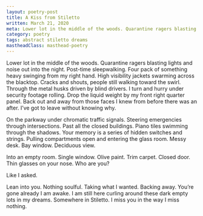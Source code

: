 ```yaml
---
layout: poetry-post
title: A Kiss from Stiletto
written: March 21, 2020
meta: Lower lot in the middle of the woods. Quarantine ragers blasting lights and noise out into the night.
category: poetry
tags: abstract stiletto dreams
mastheadClass: masthead-poetry
---
```


Lower lot in the middle of the woods. Quarantine ragers blasting lights and noise out into the night. Post-time sleepwalking. Four pack of something heavy swinging from my right hand. High visibility jackets swarming across the blacktop. Cracks and shouts, people still walking toward the swirl. Through the metal husks driven by blind drivers. I turn and hurry under security footage rolling. Drop the liquid weight by my front right quarter panel. Back out and away from those faces I knew from before there was an after. I’ve got to leave without knowing why.

On the parkway under chromatic traffic signals. Steering emergencies through intersections. Past all the closed buildings. Piano tiles swimming through the shadows. Your memory is a series of hidden switches and strings. Pulling compartments open and entering the glass room. Messy desk. Bay window. Deciduous view.

Into an empty room. Single window. Olive paint. Trim carpet. Closed door. Thin glasses on your nose. Who are you?

Like I asked.

Lean into you. Nothing soulful. Taking what I wanted. Backing away. You’re gone already I am awake. I am still here curling around these dark empty lots in my dreams. Somewhere in Stiletto. I miss you in the way I miss nothing.
